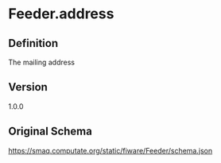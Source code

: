 # Feeder.address

## Definition
The mailing address

## Version
1.0.0

## Original Schema
https://smaq.computate.org/static/fiware/Feeder/schema.json
